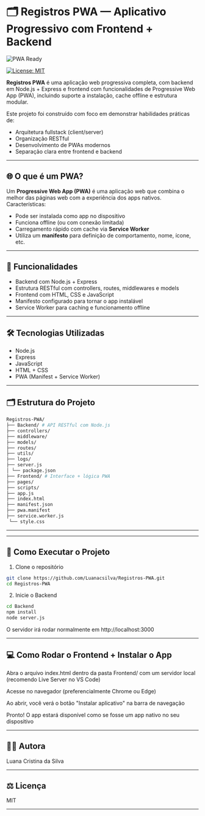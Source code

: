 # 🗂️ Registros PWA — Aplicativo Progressivo com Frontend + Backend

![PWA Ready](https://img.shields.io/badge/PWA-ready-green)


[![License: MIT](https://img.shields.io/badge/License-MIT-green.svg)](LICENSE)


**Registros PWA** é uma aplicação web progressiva completa, com backend em Node.js + Express e frontend com funcionalidades de Progressive Web App (PWA), incluindo suporte a instalação, cache offline e estrutura modular.

Este projeto foi construído com foco em demonstrar habilidades práticas de:
- Arquitetura fullstack (client/server)
- Organização RESTful
- Desenvolvimento de PWAs modernos
- Separação clara entre frontend e backend

---

## 🌐 O que é um PWA?

Um **Progressive Web App (PWA)** é uma aplicação web que combina o melhor das páginas web com a experiência dos apps nativos.  
Características:
- Pode ser instalada como app no dispositivo
- Funciona offline (ou com conexão limitada)
- Carregamento rápido com cache via **Service Worker**
- Utiliza um **manifesto** para definição de comportamento, nome, ícone, etc.

---

## 🚀 Funcionalidades

- Backend com Node.js + Express
- Estrutura RESTful com controllers, routes, middlewares e models
- Frontend com HTML, CSS e JavaScript
- Manifesto configurado para tornar o app instalável
- Service Worker para caching e funcionamento offline

---

## 🛠️ Tecnologias Utilizadas

- Node.js
- Express
- JavaScript
- HTML + CSS
- PWA (Manifest + Service Worker)

---

## 🗂 Estrutura do Projeto

```bash
Registros-PWA/
├── Backend/ # API RESTful com Node.js 
├── controllers/ 
├── middleware/ 
├── models/ 
├── routes/ 
├── utils/ 
├── logs/
├── server.js
│ └── package.json 
├── Frontend/ # Interface + lógica PWA 
├── pages/ 
├── scripts/ 
├── app.js 
├── index.html
├── manifest.json 
├── pwa.manifest 
├── service.worker.js 
 └── style.css
```
---


---

## 🧪 Como Executar o Projeto

1. Clone o repositório

```bash
git clone https://github.com/Luanacsilva/Registros-PWA.git
cd Registros-PWA
```

2. Inicie o Backend
   
```bash
cd Backend
npm install
node server.js
```
O servidor irá rodar normalmente em http://localhost:3000

---

## 💻 Como Rodar o Frontend + Instalar o App

Abra o arquivo index.html dentro da pasta Frontend/ com um servidor local (recomendo Live Server no VS Code)

Acesse no navegador (preferencialmente Chrome ou Edge)

Ao abrir, você verá o botão "Instalar aplicativo" na barra de navegação

Pronto! O app estará disponível como se fosse um app nativo no seu dispositivo

---

## 👩‍💻 Autora

Luana Cristina da Silva

---

## ⚖️ Licença

MIT 

---






